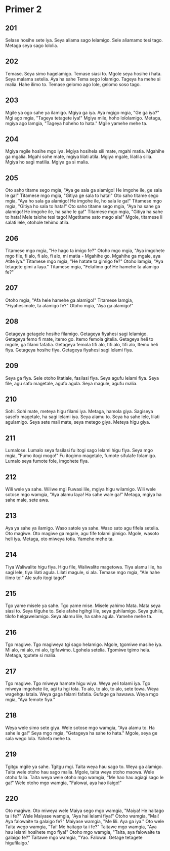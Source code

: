 # Primer 2

## 201
Selase hosihe sete iya.
Seya aliama sago lelamigo.
Sele aliamamo tesi tago.
Metaga seya sago lololia.

## 202
Temase.
Seya simo hagelamigo.
Temase siasi to.
Mgole seya hosihe i hata.
Seya malama setelia.
Aya ha sahe Tema sego lolamigo.
Tageya ha mehe si malia.
Hahe ilimo to.
Temase gelomo ago lole, gelomo soso tago.

## 203
Mgile ya ogo sahe ya ilamigo.
Mgiya ga iya.
Aya mgigo mgia, "Ge ga iya?"
Mgi ago mgia, "Tageya tetagete iya!"
Mgiya mile, hoho lololamigo.
Metaga, mgiya ago lamgia, "Tageya hoheho to hata."
Mgile yamehe mehe ta.

## 204
Mgiya mgile hosihe mgo iya.
Mgiya hosihela sili mate, mgahi matia.
Mgahihe ga mgalia.
Mgahi sohe mate, mgiya lilati atila.
Mgiya mgale, lilatila silia.
Mgiya ho sagi matilia.
Mgiya ga si malia.

## 205
Oto saho titame sego mgia, "Aya ge sala ga alamigo! He imgohe ile, ge sala le ga!"
Titamese mgo mgia, "Gitiya ge sala to hata!"
Oto saho titame sego mgia, "Aya ho sala ga alamigo! He imgohe ile, ho sala le ga!"
Titamese mgo mgia, "Gitiya ho sala to hata!"
Oto saho titame sego mgia, "Aya ha sahe ga alamigo! He imgohe ile, ha sahe le ga!"
Titamese mgo mgia, "Gitiya ha sahe to hata! Mele talohe tesi tago! Mgetitame sato mego ala!"
Mgole, titamese li salati lele, otohole tehimo atila.

## 206
Titamese mgo mgia, "He hago ta imigo fe?"
Otoho mgo mgia, "Aya imgohete mgo file, fi alo, fi alo, fi alo, mi matia - Mgahihe go. Mgahihe ga mgale, aya Atite iya."
Titamese mgo mgia, "He hatate ta gimigo fe?"
Otoho lamgia, "Aya tetagete gimi a laya."
Titamese mgia, "Felafimo go! He hamehe ta alamigo fe?"

## 207
Otoho mgia, "Afa hele hamehe ga alamigo!"
Titamese lamgia, "Fiyahesimole, ta alamigo fe?"
Otoho mgia, "Aya ga alamigo!"

## 208
Getageya getagele hosihe filamigo.
Getageya fiyahesi sagi lelamigo.
Getageya femo fi mate, itemo go.
Itemo femola gitelia.
Getageya heli to mgole, ga filami fafatia.
Getageya femola tifi alo, tifi alo, tifi alo, Itemo heli fiya.
Getageya hosihe fiya.
Getageya fiyahesi sagi lelami fiya.

## 209
Seya ga fiya.
Sele otoho litatiale, fasilasi fiya.
Seya agufu lelami fiya.
Seya file, agu safo magetale, agufo agula.
Seya magule, agufu malia.

## 210
Sohi.
Sohi mate, meteya higu filami iya.
Metaga, hamola giya.
Sagiseya sasefo magetale, ha sagi lelami iya.
Seya alamu to.
Seya ha sahe lele, lilati agulamigo.
Seya sete mali mate, seya metego giya.
Meteya higu giya.

## 211
Lumalose.
Lumalo seya fasilasi fu itogi sago lelami higu fiya.
Seya mgo mgia, "Fumo itogi mogo!"
Fu itogimo magetale, fumote sifulafe folamigo.
Lumalo seya fumote fole, imgohete fiya.

## 212
Wili wele ya sahe.
Wiliwe mgi Fuwasi lile, mgiya higu wilamigo.
Wili wele sotose mgo wamgia, "Aya alamu laya! Ha sahe wale ga!"
Metaga, mgiya ha sahe male, sete awa.

## 213
Aya ya sahe ya ilamigo.
Waso satole ya sahe.
Waso sato agu fifela setelia.
Oto magiwe.
Oto magiwe ga mgale, agu fife tolami gimigo.
Mgole, wasoto heli iya.
Metaga, oto miweya totia.
Yamehe mehe ta.

## 214
Tiya Waliwalite higu fiya.
Higu file, Waliwalite magetowa.
Tiya alamu lile, ha sagi lele, tiya lilati agula.
Lilati magule, si ala.
Temase mgo mgia, "Ale hahe ilimo to!" Ale sufo itogi tago!"

## 215
Tgo yame misele ya sahe.
Tgo yame mise.
Misele yahimo Mata.
Mata seya siasi to.
Seya tilguhe to.
Sele afahe hgihgi lile, seya guhilamigo.
Seya guhile, tilofo helgawelamigo.
Seya alamu lile, ha sahe agula.
Yamehe mehe ta.

## 216
Tgo magiwe.
Tgo magiweya tgi sago helamigo.
Mgole, tgomiwe masihe iya.
Mi alo, mi alo, mi alo, tgifawimo.
Lgohela setelia.
Tgomiwe tgimo hela.
Metaga, tgutete si malia.

## 217
Tgo magiwe.
Tgo miweya hamote higu wiya.
Weya yeli tolami iya.
Tgo miweya imgohete ile, agi tu hgi tola.
To alo, to alo, to alo, sete towa.
Weya wagehgu latala.
Weya gaga felami fafatia.
Gufage ga hawawa.
Weya mgo mgia, "Aya femote fiya."

## 218
Weya wele simo sete giya.
Wele sotose mgo wamgia, "Aya alamu to. Ha sahe le ga!"
Seya mgo mgia, "Getageya ha sahe to hata."
Mgole, seya ge sala wego lola.
Yahefa mehe ta.

## 219
Tgitgu mgile ya sahe.
Tgitgu mgi.
Taita weya hau sago to.
Weya ga alamigo.
Taita wele otoho hau sago malia.
Mgole, taita weya otoho maowa.
Wele otoho falia.
Taita weya wele otoho mgo wamgia, "Me hao hau agiagi sago le ga!"
Wele otoho mgo wamgia, "Falowai, aya hao ilaigo!"

## 220
Oto magiwe.
Oto miweya wele Maiya sego mgo wamgia, "Maiya! He haitago ta i fe?"
Wele Maiyase wamgia, "Aya hai lelami fiya!"
Otoho wamgia, "Mai! Aya falowaite ta galaigo fe?"
Maiyase wamgia, "Me lili. Aya ga iya."
Oto wele Taita wego wamgia, "Tai! Me haitago ta i fe?"
Taitawe mgo wamgia, "Aya hau lelami hosihete mgo fiya!"
Otoho mgo wamgia, "Taita, aya falowaite ta galaigo fe?"
Taitawe mgo wamgia, "Yao. Falowai. Getage tetagete higufilaigo.'
